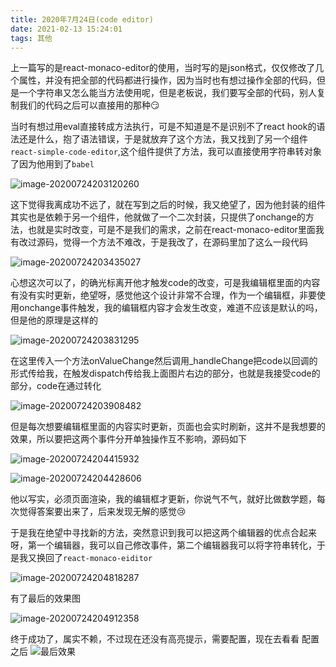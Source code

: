 ```yaml
---
title: 2020年7月24日(code editor)
date: 2021-02-13 15:24:01
tags: 其他
---
```


上一篇写的是react-monaco-editor的使用，当时写的是json格式，仅仅修改了几个属性，并没有把全部的代码都进行操作，因为当时也有想过操作全部的代码，但是一个字符串又怎么能当方法使用呢，但是老板说，我们要写全部的代码，别人复制我们的代码之后可以直接用的那种:smirk:

当时有想过用eval直接转成方法执行，可是不知道是不是识别不了react hook的语法还是什么，抱了语法错误，于是就放弃了这个方法，我又找到了另一个组件`react-simple-code-editor`,这个组件提供了方法，我可以直接使用字符串转对象了因为他用到了`babel`

![image-20200724203120260](image-20200724203120260.png)

这下觉得我离成功不远了，就在写到之后的时候，我又绝望了，因为他封装的组件其实也是依赖于另一个组件，他就做了一个二次封装，只提供了onchange的方法，也就是实时改变，可是不是我们的需求，之前在react-monaco-editor里面我有改过源码，觉得一个方法不难改，于是我改了，在源码里加了这么一段代码

![image-20200724203435027](image-20200724203435027.png)

心想这次可以了，的确光标离开他才触发code的改变，可是我编辑框里面的内容有没有实时更新，绝望呀，感觉他这个设计非常不合理，作为一个编辑框，非要使用onchange事件触发，我的编辑框内容才会发生改变，难道不应该是默认的吗，但是他的原理是这样的



![image-20200724203831295](image-20200724203831295.png)

在这里传入一个方法onValueChange然后调用_handleChange把code以回调的形式传给我，在触发dispatch传给我上面图片右边的部分，也就是我接受code的部分，code在通过转化

![image-20200724203908482](image-20200724203908482.png)

但是每次想要编辑框里面的内容实时更新，页面也会实时刷新，这并不是我想要的效果，所以要把这两个事件分开单独操作互不影响，源码如下

![image-20200724204415932](image-20200724204415932.png)

![image-20200724204428606](image-20200724204428606.png)

他以写实，必须页面渲染，我的编辑框才更新，你说气不气，就好比做数学题，每次觉得答案要出来了，后来发现无解的感觉:cry:

于是我在绝望中寻找新的方法，突然意识到我可以把这两个编辑器的优点合起来呀，第一个编辑器，我可以自己修改事件，第二个编辑器我可以将字符串转化，于是我又换回了`react-monaco-eiditor`

![image-20200724204818287](image-20200724204818287.png)

有了最后的效果图

![image-20200724204912358](201106_6a68a980_5266997.png)

终于成功了，属实不赖，不过现在还没有高亮提示，需要配置，现在去看看
配置之后
![最后效果](1.png)

